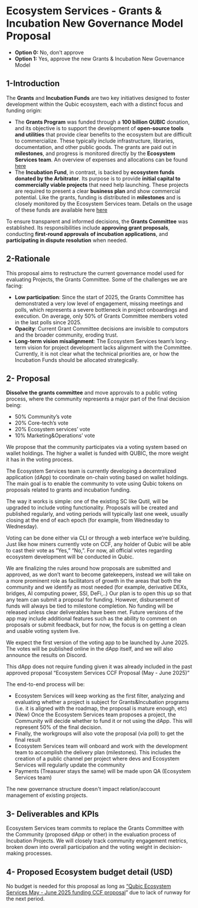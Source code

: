 # Ecosystem Services - Grants & Incubation New Governance Model Proposal

- **Option 0:** No, don't approve
- **Option 1:** Yes, approve the new Grants & Incubation New Governance Model
  
## 1-Introduction

The **Grants** and **Incubation Funds** are two key initiatives designed to foster development within the Qubic ecosystem, each with a distinct focus and funding origin:

- The **Grants Program** was funded through a **100 billion QUBIC** donation, and its objective is to support the development of **open-source tools and utilities** that provide clear benefits to the ecosystem but are difficult to commercialize. These typically include infrastructure, libraries, documentation, and other public goods. The grants are paid out in **milestones**, and progress is monitored directly by the **Ecosystem Services team**. An overview of expenses and allocations can be found [here](https://docs.google.com/spreadsheets/d/1zvda8WZzVljbu6LKMxdTnNlt2Fj5T65xlH6FSOvO33k/edit?gid=0#gid=0)
- The **Incubation Fund**, in contrast, is backed by **ecosystem funds donated by the Arbitrator**. Its purpose is to provide **initial capital to commercially viable projects** that need help launching. These projects are required to present a clear **business plan** and show commercial potential. Like the grants, funding is distributed in **milestones** and is closely monitored by the Ecosystem Services team. Details on the usage of these funds are available here [here](https://docs.google.com/spreadsheets/d/1ncuM_LT8HFMuD5D7FXHGrXITACNgD2W17FZqxygz58A/edit?pli=1&gid=0#gid=0)

To ensure transparent and informed decisions, the **Grants Committee** was established. Its responsibilities include **approving grant proposals**, conducting **first-round approvals** **of incubation applications**, and **participating in dispute resolution** when needed.

## 2-Rationale

This proposal aims to restructure the current governance model used for evaluating Projects, the Grants Committee. Some of the challenges we are facing:

- **Low participation**: Since the start of 2025, the Grants Committee has demonstrated a very low level of engagement, missing meetings and polls, which represents a severe bottleneck in project onboardings and execution. On average, only 50% of Grants Committee members voted in the last polls since 2025.
- **Opacity**: Current Grant Committee decisions are invisible to computors and the broader community, eroding trust.
- **Long-term vision misalignment**: The Ecosystem Services team’s long-term vision for project development lacks alignment with the Committee. Currently, it is not clear what the technical priorities are, or how the Incubation Funds should be allocated strategically.

## 2- Proposal

**Dissolve the grants committee** and move approvals to a public voting process, where the community represents a major part of the final decision being:

- 50% Community’s vote
- 20% Core-tech’s vote
- 20% Ecosystem services’ vote
- 10% Marketing&Operations’ vote

We propose that the community participates via a voting system based on wallet holdings. The higher a wallet is funded with QUBIC, the more weight it has in the voting process.

The Ecosystem Services team is currently developing a decentralized application (dApp) to coordinate on-chain voting based on wallet holdings. The main goal is to enable the community to vote using Qubic tokens on proposals related to grants and incubation funding.

The way it works is simple: one of the existing SC like Qutil, will be upgraded to include voting functionality. Proposals will be created and published regularly, and voting periods will typically last one week, usually closing at the end of each epoch (for example, from Wednesday to Wednesday).

Voting can be done either via CLI or through a web interface we’re building. Just like how miners currently vote on CCF, any holder of Qubic will be able to cast their vote as “Yes,” “No,”. For now, all official votes regarding ecosystem development will be conducted in Qubic.

We are finalizing the rules around how proposals are submitted and approved, as we don’t want to become gatekeepers, instead we will take on a more prominent role as facilitators of growth in the areas that both the community and we identify as most needed (for example, derivative DEXs, bridges, AI computing power, SSI, DeFi,..) Our plan is to open this up so that any team can submit a proposal for funding. However, disbursement of funds will always be tied to milestone completion. No funding will be released unless clear deliverables have been met. Future versions of the app may include additional features such as the ability to comment on proposals or submit feedback, but for now, the focus is on getting a clean and usable voting system live.

We expect the first version of the voting app to be launched by June 2025. The votes will be published online in the dApp itself, and we will also announce the results on Discord.

This dApp does not require funding given it was already included in the past approved proposal “Ecosystem Services CCF Proposal (May - June 2025)”

The end-to-end process will be:

- Ecosystem Services will keep working as the first filter, analyzing and evaluating whether a project is subject for Grants&Incubation programs (i.e. it is aligned with the roadmap, the proposal is mature enough, etc)
- (New) Once the Ecosystem Services team proposes a project, the Community will decide whether to fund it or not using the dApp. This will represent 50% of the final decision.
- Finally, the workgroups will also vote the proposal (via poll) to get the final result
- Ecosystem Services team will onboard and work with the development team to accomplish the delivery plan (milestones). This includes the creation of a public channel per project where devs and Ecosystem Services will regularly update the community
- Payments (Treasurer stays the same) will be made upon QA (Ecosystem Services team)

The new governance structure doesn't impact relation/account management of existing projects.

## 3- Deliverables and KPIs

Ecosystem Services team commits to replace the Grants Committee with the Community (proposed dApp or other) in the evaluation process of Incubation Projects. We will closely track community engagement metrics, broken down into overall participation and the voting weight in decision-making processes.

## 4- Proposed Ecosystem budget detail (USD)

No budget is needed for this proposal as long as [“Qubic Ecosystem Services May - June 2025 funding CCF proposal](https://github.com/Qubic-Core-Services/Proposals/blob/0609a7e178e4e744f1cd19354e0d54d3175dffde/Qubic%20Ecosystem%20Services%20CCF%20proposal%20(May-%20June2025).md)” due to lack of runway for the next period.
